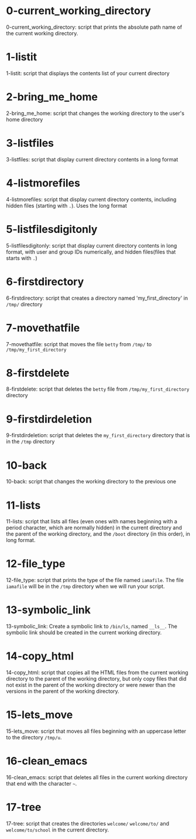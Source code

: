 # 0-current_working_directory

0-current_working_directory: script that prints the absolute path name of the current working directory.

# 1-listit

1-listit: script that displays the contents list of your current directory

# 2-bring_me_home

2-bring_me_home: script that changes the working directory to the user's home directory

# 3-listfiles

3-listfiles: script that display current directory contents in a long format

# 4-listmorefiles

4-listmorefiles: script that display current directory contents, including hidden files (starting with `.`). Uses the long format

# 5-listfilesdigitonly

5-listfilesdigitonly: script that display current directory contents in long format, with user and group IDs numerically, and hidden files(files that starts with `.`)

# 6-firstdirectory

6-firstdirectory: script that creates a directory named 'my_first_directory' in `/tmp/` directory

# 7-movethatfile

7-movethatfile: script that moves the file `betty` from `/tmp/` to `/tmp/my_first_directory`

# 8-firstdelete

8-firstdelete: script that deletes the `betty` file from `/tmp/my_first_directory` directory

# 9-firstdirdeletion

9-firstdirdeletion: script that deletes the `my_first_directory` directory that is in the `/tmp` directory

# 10-back

10-back: script that changes the working directory to the previous one

# 11-lists

11-lists: script that lists all files (even ones with names beginning with a period character, which are normally hidden) in the current directory and the parent of the working directory, and the `/boot` directory (in this order), in long format.

# 12-file_type

12-file_type: script that prints the type of the file named `iamafile`. The file `iamafile` will be in the `/tmp` directory when we will run your script.

# 13-symbolic_link

13-symbolic_link: Create a symbolic link to `/bin/ls`, named `__ls__`. The symbolic link should be created in the current working directory.

# 14-copy_html

14-copy_html: script that copies all the HTML files from the current working directory to the parent of the working directory, but only copy files that did not exist in the parent of the working directory or were newer than the versions in the parent of the working directory.

# 15-lets_move

15-lets_move: script that moves all files beginning with an uppercase letter to the directory `/tmp/u`.

# 16-clean_emacs

16-clean_emacs: script that deletes all files in the current working directory that end with the character `~`.

# 17-tree

17-tree: script that creates the directories `welcome/` `welcome/to/` and `welcome/to/school` in the current directory.

